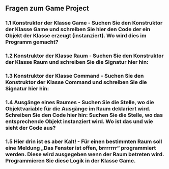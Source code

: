 ## Fragen zum Game Project

### 1.1 Konstruktor der Klasse Game - Suchen Sie den Konstruktor der Klasse Game und schreiben Sie hier den Code der ein Objekt der Klasse erzeugt (instanziert). Wo wird dies im Programm gemacht?
### 1.2 Konstruktor der Klasse Raum - Suchen Sie den Konstruktor der Klasse Raum und schreiben Sie die Signatur hier hin:
### 1.3 Konstruktor der Klasse Command - Suchen Sie den Konstruktor der Klasse Command und schreiben Sie die Signatur hier hin:
### 1.4 Ausgänge eines Raumes - Suchen Sie die Stelle, wo die Objektvariable für die Ausgänge im Raum deklariert wird. Schreiben Sie den Code hier hin: Suchen Sie die Stelle, wo das entsprechende Objekt instanziert wird. Wo ist das und wie sieht der Code aus?
### 1.5 Hier drin ist es aber Kalt! - Für einen bestimmten Raum soll eine Meldung „Das Fenster ist offen, brrrrrrr“ programmiert werden. Diese wird ausgegeben wenn der Raum betreten wird. Programmieren Sie diese Logik in der Klasse Game.